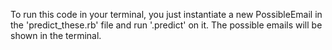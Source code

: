 To run this code in your terminal, you just instantiate a new PossibleEmail in the 'predict_these.rb' file and run '.predict' on it. The possible emails will be shown in the terminal.
